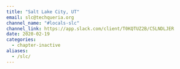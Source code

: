 ```yaml
---
title: "Salt Lake City, UT"
email: slc@techqueria.org
channel_name: "#locals-slc"
channel_link: https://app.slack.com/client/T0KQTUZ2B/C5LNDLJER
date: 2020-02-19
categories:
  - chapter-inactive
aliases:
  - /slc/
---
```

